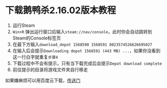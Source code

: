 # 下载鹅鸭杀2.16.02版本教程
1. 运行Steam
2. `Win+R` 弹出运行窗口后输入`steam://nav/console`，此时你会自动跳转到Steam的Console标签页
3. 在最下方输入`download_depot 1568590 1568591 8023574526626695027`
4. 在输入后会提示`Downloading depot 1568591 (443 MB) ...`，如果你没看到这一行白字就重复`步骤4`
5. 下载过程中不会有提示，只有当下载完成后会提示`Depot download complete `
6. 前往提示的目录将游戏文件夹自行移走

如果嫌麻烦可以用百度云下载，[传送门](https://pan.baidu.com/s/1l5B9JnEB10leah6M4Sc0ag?pwd=82r4)
